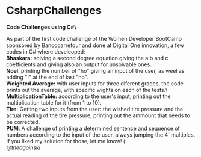 # CsharpChallenges
**Code Challenges using C#\\**

As part of the first code challenge of the Women Developer BootCamp sponsored by Bancocarrefour and done at Digital One innovation, a few codes in C# where develeoped:\
**Bhaskara:** solving a second degree equation giving the a b and c coefficients and giving also an output for unsolvable ones.\
**Noel**: printing the number of "ho" giving an input of the user, as weel as adding "!" at the end of last "ho".\
**Weighted Average:** with user inputs for three diferent grades, the code prints out the average, with specific wights on each of the tests.\ 
**MultiplicationTable:** according to the user's input, printing out the multiplication table for it (from 1 to 10).\
**Tire:** Getting two inputs from the user: the wished tire pressure and the actual reading of the tire pressure, printing out the ammount that needs to be corrected.\
**PUM**: A challenge of printing a determined sentence and sequence of numbers according to the input of the user, always jumping the 4' multiples.\
If you liked my solution for those, let me know! (:\
_@theagoinski_

